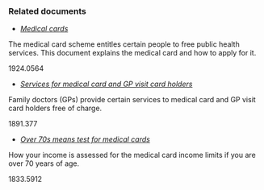 ###  Related documents

  * [ _Medical cards_ ](/en/health/medical-cards-and-gp-visit-cards/medical-card/)

The medical card scheme entitles certain people to free public health
services. This document explains the medical card and how to apply for it.

1924.0564

  * [ _Services for medical card and GP visit card holders_ ](/en/health/health-services/gp-and-hospital-services/gp-services-to-medical-card-holders/)

Family doctors (GPs) provide certain services to medical card and GP visit
card holders free of charge.

1891.377

  * [ _Over 70s means test for medical cards_ ](/en/health/medical-cards-and-gp-visit-cards/medical-card-means-test-over-70s/)

How your income is assessed for the medical card income limits if you are over
70 years of age.

1833.5912
